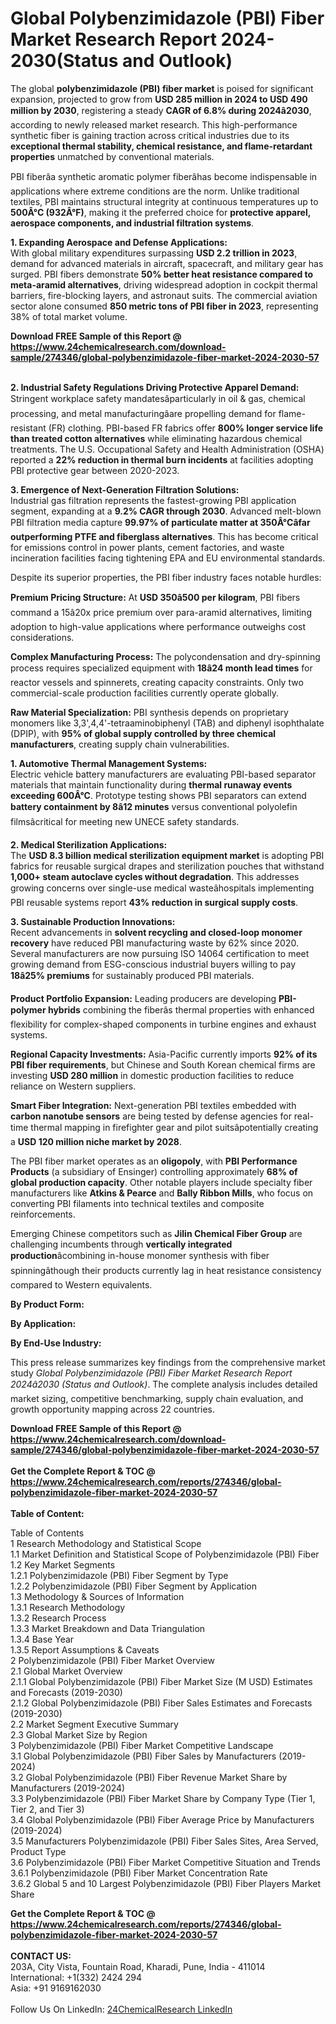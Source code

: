 <h1>Global Polybenzimidazole (PBI) Fiber Market Research Report 2024-2030(Status and Outlook)</h1><p>The global <strong>polybenzimidazole (PBI) fiber market</strong> is poised for significant expansion, projected to grow from <strong>USD 285 million in 2024 to USD 490 million by 2030</strong>, registering a steady <strong>CAGR of 6.8% during 2024â2030</strong>, according to newly released market research. This high-performance synthetic fiber is gaining traction across critical industries due to its <strong>exceptional thermal stability, chemical resistance, and flame-retardant properties</strong> unmatched by conventional materials.</p><p>PBI fiberâa synthetic aromatic polymer fiberâhas become indispensable in applications where extreme conditions are the norm. Unlike traditional textiles, PBI maintains structural integrity at continuous temperatures up to <strong>500Â°C (932Â°F)</strong>, making it the preferred choice for <strong>protective apparel, aerospace components, and industrial filtration systems</strong>.</p><p><strong>1. Expanding Aerospace and Defense Applications:</strong><br>
With global military expenditures surpassing <strong>USD 2.2 trillion in 2023</strong>, demand for advanced materials in aircraft, spacecraft, and military gear has surged. PBI fibers demonstrate <strong>50% better heat resistance compared to meta-aramid alternatives</strong>, driving widespread adoption in cockpit thermal barriers, fire-blocking layers, and astronaut suits. The commercial aviation sector alone consumed <strong>850 metric tons of PBI fiber in 2023</strong>, representing 38% of total market volume.</p><div><b>Download FREE Sample of this Report @ 
            <a href="https://www.24chemicalresearch.com/download-sample/274346/global-polybenzimidazole-fiber-market-2024-2030-57">
            https://www.24chemicalresearch.com/download-sample/274346/global-polybenzimidazole-fiber-market-2024-2030-57</a></b></div><br><p><strong>2. Industrial Safety Regulations Driving Protective Apparel Demand:</strong><br>
Stringent workplace safety mandatesâparticularly in oil &amp; gas, chemical processing, and metal manufacturingâare propelling demand for flame-resistant (FR) clothing. PBI-based FR fabrics offer <strong>800% longer service life than treated cotton alternatives</strong> while eliminating hazardous chemical treatments. The U.S. Occupational Safety and Health Administration (OSHA) reported a <strong>22% reduction in thermal burn incidents</strong> at facilities adopting PBI protective gear between 2020-2023.</p><p><strong>3. Emergence of Next-Generation Filtration Solutions:</strong><br>
Industrial gas filtration represents the fastest-growing PBI application segment, expanding at a <strong>9.2% CAGR through 2030</strong>. Advanced melt-blown PBI filtration media capture <strong>99.97% of particulate matter at 350Â°Câfar outperforming PTFE and fiberglass alternatives</strong>. This has become critical for emissions control in power plants, cement factories, and waste incineration facilities facing tightening EPA and EU environmental standards.</p><p>Despite its superior properties, the PBI fiber industry faces notable hurdles:</p><p><strong>Premium Pricing Structure:</strong> At <strong>USD 350â500 per kilogram</strong>, PBI fibers command a 15â20x price premium over para-aramid alternatives, limiting adoption to high-value applications where performance outweighs cost considerations.</p><p><strong>Complex Manufacturing Process:</strong> The polycondensation and dry-spinning process requires specialized equipment with <strong>18â24 month lead times</strong> for reactor vessels and spinnerets, creating capacity constraints. Only two commercial-scale production facilities currently operate globally.</p><p><strong>Raw Material Specialization:</strong> PBI synthesis depends on proprietary monomers like 3,3',4,4'-tetraaminobiphenyl (TAB) and diphenyl isophthalate (DPIP), with <strong>95% of global supply controlled by three chemical manufacturers</strong>, creating supply chain vulnerabilities.</p><p><strong>1. Automotive Thermal Management Systems:</strong><br>
Electric vehicle battery manufacturers are evaluating PBI-based separator materials that maintain functionality during <strong>thermal runaway events exceeding 600Â°C</strong>. Prototype testing shows PBI separators can extend <strong>battery containment by 8â12 minutes</strong> versus conventional polyolefin filmsâcritical for meeting new UNECE safety standards.</p><p><strong>2. Medical Sterilization Applications:</strong><br>
The <strong>USD 8.3 billion medical sterilization equipment market</strong> is adopting PBI fabrics for reusable surgical drapes and sterilization pouches that withstand <strong>1,000+ steam autoclave cycles without degradation</strong>. This addresses growing concerns over single-use medical wasteâhospitals implementing PBI reusable systems report <strong>43% reduction in surgical supply costs</strong>.</p><p><strong>3. Sustainable Production Innovations:</strong><br>
Recent advancements in <strong>solvent recycling and closed-loop monomer recovery</strong> have reduced PBI manufacturing waste by 62% since 2020. Several manufacturers are now pursuing ISO 14064 certification to meet growing demand from ESG-conscious industrial buyers willing to pay <strong>18â25% premiums</strong> for sustainably produced PBI materials.</p><p><strong>Product Portfolio Expansion:</strong> Leading producers are developing <strong>PBI-polymer hybrids</strong> combining the fiberâs thermal properties with enhanced flexibility for complex-shaped components in turbine engines and exhaust systems.</p><p><strong>Regional Capacity Investments:</strong> Asia-Pacific currently imports <strong>92% of its PBI fiber requirements</strong>, but Chinese and South Korean chemical firms are investing <strong>USD 280 million</strong> in domestic production facilities to reduce reliance on Western suppliers.</p><p><strong>Smart Fiber Integration:</strong> Next-generation PBI textiles embedded with <strong>carbon nanotube sensors</strong> are being tested by defense agencies for real-time thermal mapping in firefighter gear and pilot suitsâpotentially creating a <strong>USD 120 million niche market by 2028</strong>.</p><p>The PBI fiber market operates as an <strong>oligopoly</strong>, with <strong>PBI Performance Products</strong> (a subsidiary of Ensinger) controlling approximately <strong>68% of global production capacity</strong>. Other notable players include specialty fiber manufacturers like <strong>Atkins &amp; Pearce</strong> and <strong>Bally Ribbon Mills</strong>, who focus on converting PBI filaments into technical textiles and composite reinforcements.</p><p>Emerging Chinese competitors such as <strong>Jilin Chemical Fiber Group</strong> are challenging incumbents through <strong>vertically integrated production</strong>âcombining in-house monomer synthesis with fiber spinningâthough their products currently lag in heat resistance consistency compared to Western equivalents.</p><p><strong>By Product Form:</strong></p><p><strong>By Application:</strong></p><p><strong>By End-Use Industry:</strong></p><p>This press release summarizes key findings from the comprehensive market study <em>Global Polybenzimidazole (PBI) Fiber Market Research Report 2024â2030 (Status and Outlook)</em>. The complete analysis includes detailed market sizing, competitive benchmarking, supply chain evaluation, and growth opportunity mapping across 22 countries.</p><div><b>Download FREE Sample of this Report @ 
            <a href="https://www.24chemicalresearch.com/download-sample/274346/global-polybenzimidazole-fiber-market-2024-2030-57">
            https://www.24chemicalresearch.com/download-sample/274346/global-polybenzimidazole-fiber-market-2024-2030-57</a></b></div><br><div><b>Get the Complete Report & TOC @ 
            <a href="https://www.24chemicalresearch.com/reports/274346/global-polybenzimidazole-fiber-market-2024-2030-57">
            https://www.24chemicalresearch.com/reports/274346/global-polybenzimidazole-fiber-market-2024-2030-57</a></b></div><br>
            <b>Table of Content:</b><p>Table of Contents<br />
1 Research Methodology and Statistical Scope<br />
1.1 Market Definition and Statistical Scope of Polybenzimidazole (PBI) Fiber<br />
1.2 Key Market Segments<br />
1.2.1 Polybenzimidazole (PBI) Fiber Segment by Type<br />
1.2.2 Polybenzimidazole (PBI) Fiber Segment by Application<br />
1.3 Methodology & Sources of Information<br />
1.3.1 Research Methodology<br />
1.3.2 Research Process<br />
1.3.3 Market Breakdown and Data Triangulation<br />
1.3.4 Base Year<br />
1.3.5 Report Assumptions & Caveats<br />
2 Polybenzimidazole (PBI) Fiber Market Overview<br />
2.1 Global Market Overview<br />
2.1.1 Global Polybenzimidazole (PBI) Fiber Market Size (M USD) Estimates and Forecasts (2019-2030)<br />
2.1.2 Global Polybenzimidazole (PBI) Fiber Sales Estimates and Forecasts (2019-2030)<br />
2.2 Market Segment Executive Summary<br />
2.3 Global Market Size by Region<br />
3 Polybenzimidazole (PBI) Fiber Market Competitive Landscape<br />
3.1 Global Polybenzimidazole (PBI) Fiber Sales by Manufacturers (2019-2024)<br />
3.2 Global Polybenzimidazole (PBI) Fiber Revenue Market Share by Manufacturers (2019-2024)<br />
3.3 Polybenzimidazole (PBI) Fiber Market Share by Company Type (Tier 1, Tier 2, and Tier 3)<br />
3.4 Global Polybenzimidazole (PBI) Fiber Average Price by Manufacturers (2019-2024)<br />
3.5 Manufacturers Polybenzimidazole (PBI) Fiber Sales Sites, Area Served, Product Type<br />
3.6 Polybenzimidazole (PBI) Fiber Market Competitive Situation and Trends<br />
3.6.1 Polybenzimidazole (PBI) Fiber Market Concentration Rate<br />
3.6.2 Global 5 and 10 Largest Polybenzimidazole (PBI) Fiber Players Market Share </p><div><b>Get the Complete Report & TOC @ 
            <a href="https://www.24chemicalresearch.com/reports/274346/global-polybenzimidazole-fiber-market-2024-2030-57">
            https://www.24chemicalresearch.com/reports/274346/global-polybenzimidazole-fiber-market-2024-2030-57</a></b></div><br><b>CONTACT US:</b><br>
            203A, City Vista, Fountain Road, Kharadi, Pune, India - 411014<br>
            International: +1(332) 2424 294<br>
            Asia: +91 9169162030 <br><br>
            Follow Us On LinkedIn: <a href="https://www.linkedin.com/company/24chemicalresearch/">24ChemicalResearch LinkedIn</a>